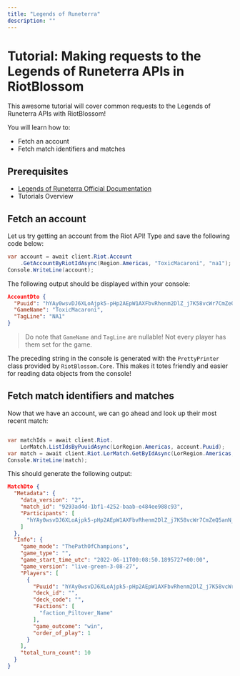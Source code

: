 ```yaml
---
title: "Legends of Runeterra"
description: ""
---
```


# Tutorial: Making requests to the Legends of Runeterra APIs in RiotBlossom

This awesome tutorial will cover common requests to the Legends of Runeterra APIs with 
RiotBlossom!

You will learn how to:
- Fetch an account
- Fetch match identifiers and matches

## Prerequisites
- [Legends of Runeterra Official Documentation](https://developer.riotgames.com/docs/lor)
- Tutorials Overview

## Fetch an account

Let us try getting an account from the Riot API! Type and save the following 
code below:

```csharp
var account = await client.Riot.Account
    .GetAccountByRiotIdAsync(Region.Americas, "ToxicMacaroni", "na1");
Console.WriteLine(account);
```

The following output should be displayed within your console:

```json
AccountDto {
  "Puuid": "hYAy0wsvDJ6XLoAjpk5-pHp2AEpW1AXFbvRhenm2DlZ_j7K58vcWr7CmZeQ5anN_pWgEISrHxcCBaw",
  "GameName": "ToxicMacaroni",
  "TagLine": "NA1"
}
```

> Do note that `GameName` and `TagLine` are nullable! Not every player has them 
> set for the game.

The preceding string in the console is generated with the `PrettyPrinter` class 
provided by `RiotBlossom.Core`. This makes it totes friendly and easier for reading 
data objects from the console!

## Fetch match identifiers and matches

Now that we have an account, we can go ahead and look up their most recent match:

```csharp

var matchIds = await client.Riot.
    LorMatch.ListIdsByPuuidAsync(LorRegion.Americas, account.Puuid);
var match = await client.Riot.LorMatch.GetByIdAsync(LorRegion.Americas, matchIds.First());
Console.WriteLine(match);
```

This should generate the following output:

```json
MatchDto {
  "Metadata": {
    "data_version": "2",
    "match_id": "9293ad4d-1bf1-4252-baab-e484ee988c93",
    "Participants": [
      "hYAy0wsvDJ6XLoAjpk5-pHp2AEpW1AXFbvRhenm2DlZ_j7K58vcWr7CmZeQ5anN_pWgEISrHxcCBaw"
    ]
  },
  "Info": {
    "game_mode": "ThePathOfChampions",
    "game_type": "",
    "game_start_time_utc": "2022-06-11T00:08:50.1895727+00:00",
    "game_version": "live-green-3-08-27",
    "Players": [
      {
        "Puuid": "hYAy0wsvDJ6XLoAjpk5-pHp2AEpW1AXFbvRhenm2DlZ_j7K58vcWr7CmZeQ5anN_pWgEISrHxcCBaw",
        "deck_id": "",
        "deck_code": "",
        "Factions": [
          "faction_Piltover_Name"
        ],
        "game_outcome": "win",
        "order_of_play": 1
      }
    ],
    "total_turn_count": 10
  }
}
```
